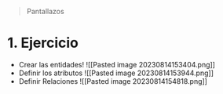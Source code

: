 > Pantallazos

# 1. Ejercicio
- Crear las entidades! ![[Pasted image 20230814153404.png]]
- Definir los atributos ![[Pasted image 20230814153944.png]]
- Definir Relaciones ![[Pasted image 20230814154818.png]]
